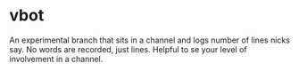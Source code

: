 vbot
======

An experimental branch that sits in a channel and logs number of lines nicks say. No words are recorded, just lines. 
Helpful to se your level of involvement in a channel.
